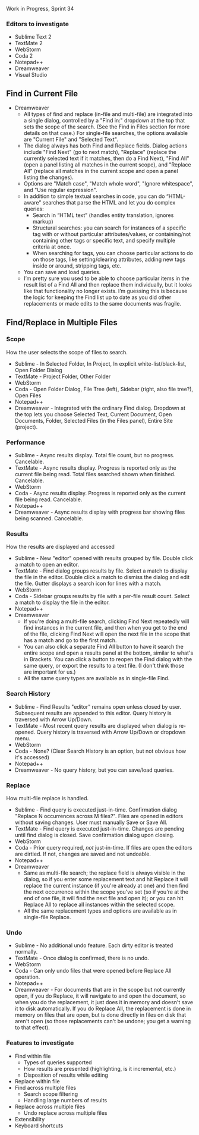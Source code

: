 Work in Progress, Sprint 34

### Editors to investigate

* Sublime Text 2
* TextMate 2
* WebStorm
* Coda 2
* Notepad++
* Dreamweaver
* Visual Studio

## Find in Current File

* Dreamweaver
    * All types of find and replace (in-file and multi-file) are integrated into a single dialog, controlled by a "Find in:" dropdown at the top that sets the scope of the search. (See the Find in Files section for more details on that case.) For single-file searches, the options available are "Current File" and "Selected Text".
    * The dialog always has both Find and Replace fields. Dialog actions include "Find Next" (go to next match), "Replace" (replace the currently selected text if it matches, then do a Find Next), "Find All" (open a panel listing all matches in the current scope), and "Replace All" (replace all matches in the current scope and open a panel listing the changes).
    * Options are "Match case", "Match whole word", "Ignore whitespace", and "Use regular expression".
    * In addition to simple textual searches in code, you can do “HTML-aware” searches that parse the HTML and let you do complex queries:
        * Search in “HTML text” (handles entity translation, ignores markup)
        * Structural searches: you can search for instances of a specific tag with or without particular attributes/values, or containing/not containing other tags or specific text, and specify multiple criteria at once.
        * When searching for tags, you can choose particular actions to do on those tags, like setting/clearing attributes, adding new tags inside or around, stripping tags, etc.
    * You can save and load queries.
    * I’m pretty sure you used to be able to choose particular items in the result list of a Find All and then replace them individually, but it looks like that functionality no longer exists. I’m guessing this is because the logic for keeping the Find list up to date as you did other replacements or made edits to the same documents was fragile.

## Find/Replace in Multiple Files

### Scope

How the user selects the scope of files to search.

* Sublime - In Selected Folder, In Project, In explicit white-list/black-list, Open Folder Dialog
* TextMate - Project Folder, Other Folder
* WebStorm
* Coda - Open Folder Dialog, File Tree (left), Sidebar (right, also file tree?), Open Files
* Notepad++
* Dreamweaver - Integrated with the ordinary Find dialog. Dropdown at the top lets you choose Selected Text, Current Document, Open Documents, Folder, Selected Files (in the Files panel), Entire Site (project).

### Performance

* Sublime - Async results display. Total file count, but no progress. Cancelable.
* TextMate - Async results display. Progress is reported only as the current file being read. Total files searched shown when finished. Cancelable.
* WebStorm
* Coda - Async results display. Progress is reported only as the current file being read. Cancelable.
* Notepad++
* Dreamweaver - Async results display with progress bar showing files being scanned. Cancelable.

### Results

How the results are displayed and accessed

* Sublime - New "editor" opened with results grouped by file. Double click a match to open an editor.
* TextMate - Find dialog groups results by file. Select a match to display the file in the editor. Double click a match to dismiss the dialog and edit the file. Gutter displays a search icon for lines with a match.
* WebStorm
* Coda - Sidebar groups results by file with a per-file result count. Select a match to display the file in the editor.
* Notepad++
* Dreamweaver
    * If you're doing a multi-file search, clicking Find Next repeatedly will find instances in the current file, and then when you get to the end of the file, clicking Find Next will open the next file in the scope that has a match and go to the first match.
    * You can also click a separate Find All button to have it search the entire scope and open a results panel at the bottom, similar to what's in Brackets. You can click a button to reopen the Find dialog with the same query, or export the results to a text file. (I don't think those are important for us.)
    * All the same query types are available as in single-file Find.

### Search History

* Sublime - Find Results "editor" remains open unless closed by user. Subsequent results are appended to this editor. Query history is traversed with Arrow Up/Down.
* TextMate - Most recent query results are displayed when dialog is re-opened. Query history is traversed with Arrow Up/Down or dropdown menu. 
* WebStorm
* Coda - None? (Clear Search History is an option, but not obvious how it's accessed)
* Notepad++
* Dreamweaver - No query history, but you can save/load queries.

### Replace

How multi-file replace is handled.

* Sublime - Find query is executed just-in-time. Confirmation dialog "Replace N occurrences across M files?". Files are opened in editors without saving changes. User must manually Save or Save All.
* TextMate - Find query is executed just-in-time. Changes are pending until find dialog is closed. Save confirmation dialog upon closing.
* WebStorm
* Coda - Prior query required, *not* just-in-time. If files are open the editors are dirtied. If not, changes are saved and not undoable.
* Notepad++
* Dreamweaver
    * Same as multi-file search; the replace field is always visible in the dialog, so if you enter some replacement text and hit Replace it will replace the current instance (if you're already at one) and then find the next occurrence within the scope you've set (so if you're at the end of one file, it will find the next file and open it); or you can hit Replace All to replace all instances within the selected scope.
    * All the same replacement types and options are available as in single-file Replace.

### Undo 
* Sublime - No additional undo feature. Each dirty editor is treated normally.
* TextMate - Once dialog is confirmed, there is no undo.
* WebStorm
* Coda - Can only undo files that were opened before Replace All operation.
* Notepad++
* Dreamweaver - For documents that are in the scope but not currently open, if you do Replace, it will navigate to and open the document, so when you do the replacement, it just does it in memory and doesn't save it to disk automatically. If you do Replace All, the replacement is done in memory on files that are open, but is done directly in files on disk that aren't open (so those replacements can't be undone; you get a warning to that effect).

### Features to investigate

* Find within file
    * Types of queries supported
    * How results are presented (highlighting, is it incremental, etc.)
    * Disposition of results while editing
* Replace within file
* Find across multiple files
    * Search scope filtering
    * Handling large numbers of results
* Replace across multiple files
    * Undo replace across multiple files
* Extensibility
* Keyboard shortcuts